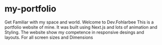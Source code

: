 # my-portfolio
Get Familiar with my space and world. Welcome to Dev.Fohlarbee
This is a portfolio website of mine. It was built using Next.js and lots of animation and Styling. The website show my competence in responsive desings and layouts.
For all screen sizes and Dimensions
